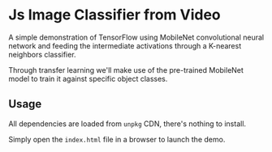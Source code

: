 # Js Image Classifier from Video

A simple demonstration of TensorFlow using MobileNet convolutional neural network
and feeding the intermediate activations through a K-nearest neighbors classifier.

Through transfer learning we'll make use of the pre-trained MobileNet model to
train it against specific object classes.

## Usage

All dependencies are loaded from `unpkg` CDN, there's nothing to install.

Simply open the `index.html` file in a browser to launch the demo.
